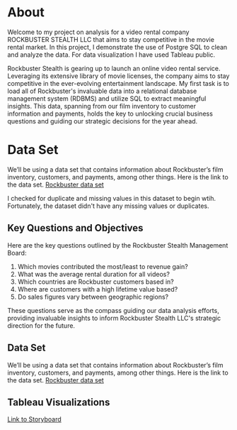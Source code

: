 # About 
Welcome to my project on analysis for a video rental company ROCKBUSTER STEALTH LLC that aims to stay competitive in the movie rental market. In this project, I demonstrate the use of Postgre SQL to clean and analyze the data. For data visualization I have used Tableau public.

Rockbuster Stealth is gearing up to launch an online video rental service. Leveraging its extensive library of movie licenses, the company aims to stay competitive in the ever-evolving entertainment landscape. My first task is to load all of Rockbuster's invaluable data into a relational database management system (RDBMS) and utilize SQL to extract meaningful insights. This data, spanning from our film inventory to customer information and payments, holds the key to unlocking crucial business questions and guiding our strategic decisions for the year ahead.

# Data Set
We’ll be using a data set that contains information about Rockbuster’s film inventory, customers, and payments, among other things. Here is the link to the data set.
[Rockbuster data set](http://www.postgresqltutorial.com/wp-content/uploads/2019/05/dvdrental.zip)

I checked for duplicate and missing values in this dataset to begin wtih. Fortunately, the dataset didn't have any missing values or duplicates.  

## Key Questions and Objectives
Here are the key questions outlined by the Rockbuster Stealth Management Board:

1. Which movies contributed the most/least to revenue gain?
2. What was the average rental duration for all videos?
3. Which countries are Rockbuster customers based in?
4. Where are customers with a high lifetime value based?
5. Do sales figures vary between geographic regions?

These questions serve as the compass guiding our data analysis efforts, providing invaluable insights to inform Rockbuster Stealth LLC's strategic direction for the future.

## Data Set
We’ll be using a data set that contains information about Rockbuster’s film inventory, customers, and payments, among other things. Here is the link to the data set.
[Rockbuster data set](http://www.postgresqltutorial.com/wp-content/uploads/2019/05/dvdrental.zip)

## Tableau Visualizations
[Link to Storyboard](https://public.tableau.com/app/profile/nirav.bariya/viz/shared/3ZS4KMBPK)
